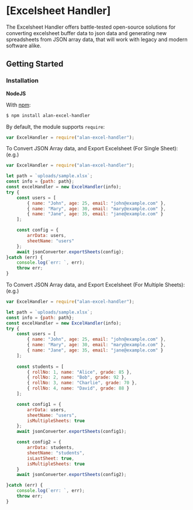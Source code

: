 # [Excelsheet Handler]

The Excelsheet Handler offers battle-tested open-source solutions for converting excelsheet 
buffer data to json data and generating new spreadsheets from JSON array data, that will work
with legacy and modern software alike.

## Getting Started

### Installation

**NodeJS**

With [npm](https://www.npmjs.org/package/alan-excel-handler):

```bash
$ npm install alan-excel-handler
```

By default, the module supports `require`:

```js
var ExcelHandler = require("alan-excel-handler");
```

To Convert JSON Array data, and Export Excelsheet (For Single Sheet): (e.g.)

```js
var ExcelHandler = require("alan-excel-handler");

let path = `uploads/sample.xlsx`;
const info = {path: path};
const excelHandler = new ExcelHandler(info);
try {
    const users = [
        { name: "John", age: 25, email: "john@example.com" },
        { name: "Mary", age: 30, email: "mary@example.com" },
        { name: "Jane", age: 35, email: "jane@example.com" }
    ];

    const config = {
        arrData: users,
        sheetName: "users"
    };
    await jsonConverter.exportSheets(config);
}catch (err) {
    console.log(`err: `, err);
    throw err;
}
```

To Convert JSON Array data, and Export Excelsheet (For Multiple Sheets): (e.g.)

```js
var ExcelHandler = require("alan-excel-handler");

let path = `uploads/sample.xlsx`;
const info = {path: path};
const excelHandler = new ExcelHandler(info);
try {
    const users = [
        { name: "John", age: 25, email: "john@example.com" },
        { name: "Mary", age: 30, email: "mary@example.com" },
        { name: "Jane", age: 35, email: "jane@example.com" }
    ];
    
    const students = [
        { rollNo: 1, name: "Alice", grade: 85 },
        { rollNo: 2, name: "Bob", grade: 92 },
        { rollNo: 3, name: "Charlie", grade: 70 },
        { rollNo: 4, name: "David", grade: 88 }
    ];

    const config1 = {
        arrData: users,
        sheetName: "users",
        isMultipleSheets: true
    };
    await jsonConverter.exportSheets(config1);

    const config2 = {
        arrData: students,
        sheetName: "students",
        isLastSheet: true,
        isMultipleSheets: true
    }
    await jsonConverter.exportSheets(config2);

}catch (err) {
    console.log(`err: `, err);
    throw err;
}
```
